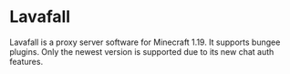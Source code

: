 # Lavafall
Lavafall is a proxy server software for Minecraft 1.19. It supports bungee plugins. Only the newest version is supported due to its new chat auth features.
